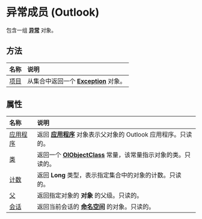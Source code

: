 
# 异常成员 (Outlook)


包含一组 **[异常](010552b0-9ba6-c81b-1e3a-fd6a681e5163.md)** 对象。


## 方法



|**名称**|**说明**|
|:-----|:-----|
|[项目](c9d71000-8a83-299d-7607-ba35061eb120.md)|从集合中返回一个  **[Exception](010552b0-9ba6-c81b-1e3a-fd6a681e5163.md)** 对象。|

## 属性



|**名称**|**说明**|
|:-----|:-----|
|[应用程序](2213bc38-45b7-376a-2bfd-c18a37f63239.md)|返回 **[应用程序](797003e7-ecd1-eccb-eaaf-32d6ddde8348.md)** 对象表示父对象的 Outlook 应用程序。只读的。|
|[类](7cdcc82a-0b30-2c52-3ff3-4d575baa04dd.md)|返回一个 **[OlObjectClass](33d724b3-df3c-2a7f-a80f-93b66d96f588.md)** 常量，该常量指示对象的类。只读的。|
|[计数](a31d20ec-1013-b4fe-180d-b3540fbaac10.md)|返回 **Long** 类型，表示指定集合中的对象的计数。只读的。|
|[父](87528398-f219-d9e0-d640-3b0b0505cc8b.md)|返回指定对象的 **对象** 的父级。只读的。|
|[会话](a0674664-e087-3df7-b80a-419863255160.md)|返回当前会话的 **[命名空间](f0dcaa19-07f5-5d42-a3bf-2e42b7885644.md)** 的对象。只读的。|
